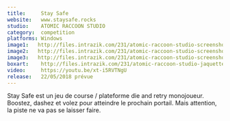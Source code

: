 ```yaml
---
title:     Stay Safe
website:   www.staysafe.rocks
studio:    ATOMIC RACCOON STUDIO
category:  competition
platforms: Windows
image1:   http://files.intrazik.com/231/atomic-raccoon-studio-screenshot-1-52123-5019-20180409-115022.png
image2:   http://files.intrazik.com/231/atomic-raccoon-studio-screenshot-2-52125-5019-20180409-115024.png
image3:   http://files.intrazik.com/231/atomic-raccoon-studio-screenshot-3-52127-5019-20180409-115025.png
boxart:    http://files.intrazik.com/231/atomic-raccoon-studio-jaquette-52129-5019-20180409-115026.png
video:     https://youtu.be/xt-i5RVTNgU
release:   22/05/2018 prévue
---
```


Stay Safe est un jeu de course / plateforme die and retry monojoueur. Boostez, dashez et volez pour atteindre le prochain portail. Mais attention, la piste ne va pas se laisser faire.
